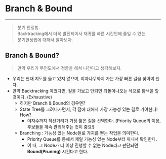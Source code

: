 # Branch & Bound
---
> 분기 한정법.  
> Backtracking에서 더욱 발전되어서 재귀를 빠른 시간안에 줄일 수 있는  
> 분기한정법에 대해서 알아보자.  

## Branch & Bound?
> 만약 우리가 무인도에서 정글을 헤쳐 나간다고 생각해보자.  
- 우리는 현재 지도를 들고 있지 않으며, 야자나무까지 가는 가장 빠른 길을 찾아야 한다.
- 만약 Backtracking 이었다면, 길을 가보고 안되면 되돌아나오는 식으로 탐색을 할 것이다. (Exhaustive)
  - 하지만 Branch & Bound의 경우엔?
  - State Tree를 그려나가면서, 각 점에 대해서 가장 가능성 있는 길로 가야한다! How?
    - 야자수까지 직선거리가 가장 짧은 길을 선택한다. (Priority Queue의 이용, 후보들을 계속 관리해주는 것이 중요!)
  - Branching : 가능성 있는 Node들로 가지를 뻗는 작업을 의미한다.
    - Priority Queue를 통해서 제일 가능성 있는 Node부터 꺼내서 확인한다.
    - 이 때, 그 Node가 더 이상 진행할 수 없는 Node라고 판단되면 __Bound(Pruning)__ 시킨다고 한다.
